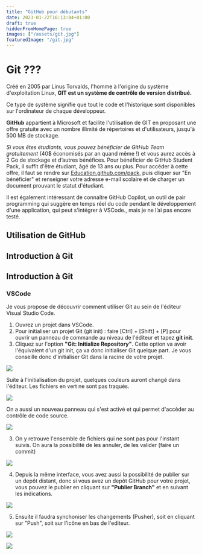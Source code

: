 ```yaml
---
title: "GitHub pour débutants"
date: 2023-01-22T16:13:04+01:00
draft: true
hiddenFromHomePage: true
images: ["/assets/git.jpg"]
featuredImage: "/git.jpg"
---
```


# Git ???

Créé en 2005 par Linus Torvalds, l'homme à l'origine du système d'exploitation Linux, **GIT est un système de contrôle de version distribué.** 

Ce type de système signifie que tout le code et l'historique sont disponibles sur l'ordinateur de chaque développeur. 

**GitHub** appartient à Microsoft et facilite l'utilisation de GIT en proposant une offre gratuite avec un nombre illimité de répertoires et d'utilisateurs, jusqu'à 500 MB de stockage.

*Si vous êtes étudiants, vous pouvez bénéficier de GitHub Team gratuitement* (40$ économisés par an quand même !) et vous aurez accès à 2 Go de stockage et d’autres bénéfices.
Pour bénéficier de GitHub Student Pack, il suffit d'être étudiant, âgé de 13 ans ou plus. Pour accéder à cette offre, il faut se rendre sur [Education.github.com/pack](/Education.github.com/pack), puis cliquer sur "En bénéficier" et renseigner votre adresse e-mail scolaire et de charger un document prouvant le statut d'étudiant.

Il est également intéressant de connaître GitHub Copilot, un outil de pair programming qui suggère en temps réel du code pendant le développement d'une application, qui peut s'intégrer à VSCode., mais je ne l’ai pas encore testé.


## Utilisation de GitHub

## Introduction à Git
## Introduction à Git

### VSCode

Je vous propose de découvrir comment utiliser Git au sein de l'éditeur Visual Studio Code.

1. Ouvrez un projet dans VSCode.
2. Pour initialiser un projet Git (git init) : faire [Ctrl] + [Shift] + [P] pour ouvrir un panneau de commande au niveau de l'éditeur et tapez **git init**. 
3. Cliquez sur l'option **"Git: Initialize Repository"**. Cette option va avoir l'équivalent d'un git init, ça va donc initialiser Git quelque part. Je vous conseille donc d'initialiser Git dans la racine de votre projet.

![](git1.png)

Suite à l'initialisation du projet, quelques couleurs auront changé dans l'éditeur. Les fichiers en vert ne sont pas traqués.

![](git2.png)

On a aussi un nouveau panneau qui s'est activé et qui permet d'accèder au contrôle de code source.

![](git3.png)

3. On y retrouve l'ensemble de fichiers qui ne sont pas pour l'instant suivis. On aura la possibilité de les annuler, de les valider (faire un commit) 

![](git4.png)

4. Depuis la même interface, vous avez aussi la possibilité de publier sur un depôt distant, donc si vous avez un depôt GitHub pour votre projet, vous pouvez le publier en cliquant sur **"Publier Branch"** et en suivant les indications.

![](git5.png)

5. Ensuite il faudra synchoniser les changements (Pusher), soit en cliquant sur "Push", soit sur l'icône en bas de l'editeur.

![](git6.png)

![](git7.png)


